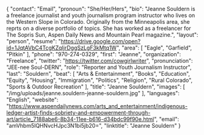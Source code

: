 {
  "contact": "Email",
  "pronoun": "She/Her/Hers",
  "bio": "Jeanne Souldern is a freelance journalist and youth journalism program instructor who lives on the Western Slope in Colorado. Originally from the Minneapolis area, she reprts on a diverse portfolio of topics. She has worked as a freelancer for The Sopris Sun, Aspen Daily News and Mountain Pearl magazine.",
  "layout": "person",
  "resume": "https://drive.google.com/open?id=1JqtAVbC4TcgKZqIjrDggSzLgF3kMtq1W",
  "area": [
    "Eagle",
    "Garfield",
    "Pitkin"
  ],
  "phone": "970-274-0329",
  "first": "Jeanne",
  "organization": "Freelance",
  "twitter": "https://twitter.com/cowgirlwriter",
  "pronunciation": "JEE-nee Soul-DERN",
  "role": "Reporter and Youth Journalism Instructor",
  "last": "Souldern",
  "beat": [
    "Arts & Entertainment",
    "Books",
    "Education",
    "Equity",
    "Housing",
    "Immigration",
    "Politics",
    "Religion",
    "Rural Colorado",
    "Sports & Outdoor Recreation"
  ],
  "title": "Jeanne Souldern",
  "images": [
    "/img/uploads/jeanne.souldern-jeanne-souldern.jpg"
  ],
  "languages": "English",
  "website": "https://www.aspendailynews.com/arts_and_entertainment/indigenous-ledger-artist-finds-sobriety-and-empowerment-through-art/article_7188abe6-8b34-11ee-b616-d34bdc99f90e.html",
  "email": "amVhbm5lQHNvcHJpc3N1bi5jb20=",
  "linktitle": "Jeanne Souldern"
}
